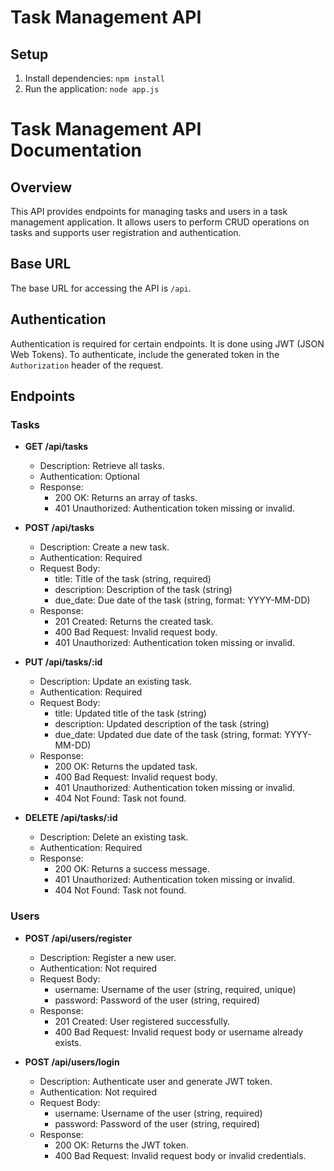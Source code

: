 # Task Management API

## Setup
1. Install dependencies: `npm install`
2. Run the application: `node app.js`

# Task Management API Documentation

## Overview

This API provides endpoints for managing tasks and users in a task management application. It allows users to perform CRUD operations on tasks and supports user registration and authentication.

## Base URL

The base URL for accessing the API is `/api`.

## Authentication

Authentication is required for certain endpoints. It is done using JWT (JSON Web Tokens). To authenticate, include the generated token in the `Authorization` header of the request.

## Endpoints

### Tasks

- **GET /api/tasks**
  - Description: Retrieve all tasks.
  - Authentication: Optional
  - Response:
    - 200 OK: Returns an array of tasks.
    - 401 Unauthorized: Authentication token missing or invalid.

- **POST /api/tasks**
  - Description: Create a new task.
  - Authentication: Required
  - Request Body:
    - title: Title of the task (string, required)
    - description: Description of the task (string)
    - due_date: Due date of the task (string, format: YYYY-MM-DD)
  - Response:
    - 201 Created: Returns the created task.
    - 400 Bad Request: Invalid request body.
    - 401 Unauthorized: Authentication token missing or invalid.

- **PUT /api/tasks/:id**
  - Description: Update an existing task.
  - Authentication: Required
  - Request Body:
    - title: Updated title of the task (string)
    - description: Updated description of the task (string)
    - due_date: Updated due date of the task (string, format: YYYY-MM-DD)
  - Response:
    - 200 OK: Returns the updated task.
    - 400 Bad Request: Invalid request body.
    - 401 Unauthorized: Authentication token missing or invalid.
    - 404 Not Found: Task not found.

- **DELETE /api/tasks/:id**
  - Description: Delete an existing task.
  - Authentication: Required
  - Response:
    - 200 OK: Returns a success message.
    - 401 Unauthorized: Authentication token missing or invalid.
    - 404 Not Found: Task not found.

### Users

- **POST /api/users/register**
  - Description: Register a new user.
  - Authentication: Not required
  - Request Body:
    - username: Username of the user (string, required, unique)
    - password: Password of the user (string, required)
  - Response:
    - 201 Created: User registered successfully.
    - 400 Bad Request: Invalid request body or username already exists.

- **POST /api/users/login**
  - Description: Authenticate user and generate JWT token.
  - Authentication: Not required
  - Request Body:
    - username: Username of the user (string, required)
    - password: Password of the user (string, required)
  - Response:
    - 200 OK: Returns the JWT token.
    - 400 Bad Request: Invalid request body or invalid credentials.


